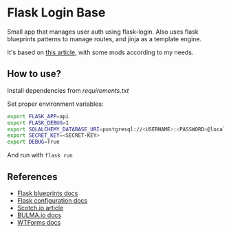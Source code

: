 # Flask Login Base

Small app that manages user auth using flask-login. Also uses flask blueprints patterns to manage routes, and jinja as a template engine.

It's based on [this article](https://scotch.io/tutorials/authentication-and-authorization-with-flask-login), with some mods according to my needs.

## How to use?

Install dependencies from *requirements.txt*

Set proper environment variables:

```sh
export FLASK_APP=api
export FLASK_DEBUG=1
export SQLALCHEMY_DATABASE_URI=postgresql://<USERNAME>:<PASSWORD>@localhost:5432/<DB_NAME>
export SECRET_KEY=<SECRET-KEY>
export DEBUG=True
```

And run with `flask run`

## References

- [Flask blueprints docs](http://flask.pocoo.org/docs/1.0/blueprints/)
- [Flask configuration docs](http://flask.pocoo.org/docs/1.0/config/)
- [Scotch.io article](https://scotch.io/tutorials/authentication-and-authorization-with-flask-login)
- [BULMA.io docs](https://bulma.io/documentation/layout/hero/)
- [WTForms docs](https://wtforms.readthedocs.io/en/latest/validators.html#built-in-validators)

